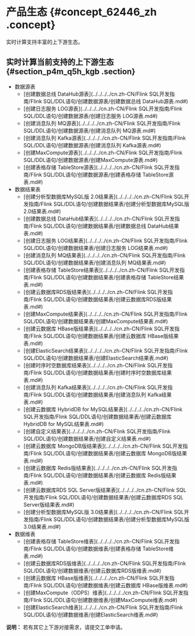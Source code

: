 # 产品生态 {#concept_62446_zh .concept}

实时计算支持丰富的上下游生态。

## 实时计算当前支持的上下游生态 {#section_p4m_q5h_kgb .section}

-   数据源表
    -   [创建数据总线 DataHub源表](../../../../cn.zh-CN/Flink SQL开发指南/Flink SQL/DDL语句/创建数据源表/创建数据总线 DataHub源表.md#)
    -   [创建日志服务 LOG源表](../../../../cn.zh-CN/Flink SQL开发指南/Flink SQL/DDL语句/创建数据源表/创建日志服务 LOG源表.md#)
    -   [创建消息队列 MQ源表](../../../../cn.zh-CN/Flink SQL开发指南/Flink SQL/DDL语句/创建数据源表/创建消息队列 MQ源表.md#)
    -   [创建消息队列 Kafka源表](../../../../cn.zh-CN/Flink SQL开发指南/Flink SQL/DDL语句/创建数据源表/创建消息队列 Kafka源表.md#)
    -   [创建MaxCompute源表](../../../../cn.zh-CN/Flink SQL开发指南/Flink SQL/DDL语句/创建数据源表/创建MaxCompute源表.md#)
    -   [创建表格存储 TableStore源表](../../../../cn.zh-CN/Flink SQL开发指南/Flink SQL/DDL语句/创建数据源表/创建表格存储 TableStore源表.md#)
-   数据结果表
    -   [创建分析型数据库MySQL版 2.0结果表](../../../../cn.zh-CN/Flink SQL开发指南/Flink SQL/DDL语句/创建数据结果表/创建分析型数据库MySQL版 2.0结果表.md#)
    -   [创建数据总线 DataHub结果表](../../../../cn.zh-CN/Flink SQL开发指南/Flink SQL/DDL语句/创建数据结果表/创建数据总线 DataHub结果表.md#)
    -   [创建日志服务 LOG结果表](../../../../cn.zh-CN/Flink SQL开发指南/Flink SQL/DDL语句/创建数据结果表/创建日志服务 LOG结果表.md#)
    -   [创建消息队列 MQ结果表](../../../../cn.zh-CN/Flink SQL开发指南/Flink SQL/DDL语句/创建数据结果表/创建消息队列 MQ结果表.md#)
    -   [创建表格存储 TableStore结果表](../../../../cn.zh-CN/Flink SQL开发指南/Flink SQL/DDL语句/创建数据结果表/创建表格存储 TableStore结果表.md#)
    -   [创建云数据库RDS版结果表](../../../../cn.zh-CN/Flink SQL开发指南/Flink SQL/DDL语句/创建数据结果表/创建云数据库RDS版结果表.md#)
    -   [创建MaxCompute结果表](../../../../cn.zh-CN/Flink SQL开发指南/Flink SQL/DDL语句/创建数据结果表/创建MaxCompute结果表.md#)
    -   [创建云数据库 HBase版结果表](../../../../cn.zh-CN/Flink SQL开发指南/Flink SQL/DDL语句/创建数据结果表/创建云数据库 HBase版结果表.md#)
    -   [创建ElasticSearch结果表](../../../../cn.zh-CN/Flink SQL开发指南/Flink SQL/DDL语句/创建数据结果表/创建ElasticSearch结果表.md#)
    -   [创建时序时空数据库结果表](../../../../cn.zh-CN/Flink SQL开发指南/Flink SQL/DDL语句/创建数据结果表/创建时序时空数据库结果表.md#)
    -   [创建消息队列 Kafka结果表](../../../../cn.zh-CN/Flink SQL开发指南/Flink SQL/DDL语句/创建数据结果表/创建消息队列 Kafka结果表.md#)
    -   [创建云数据库 HybridDB for MySQL结果表](../../../../cn.zh-CN/Flink SQL开发指南/Flink SQL/DDL语句/创建数据结果表/创建云数据库 HybridDB for MySQL结果表.md#)
    -   [创建自定义结果表](../../../../cn.zh-CN/Flink SQL开发指南/Flink SQL/DDL语句/创建数据结果表/创建自定义结果表.md#)
    -   [创建云数据库 MongoDB版结果表](../../../../cn.zh-CN/Flink SQL开发指南/Flink SQL/DDL语句/创建数据结果表/创建云数据库 MongoDB版结果表.md#)
    -   [创建云数据库 Redis版结果表](../../../../cn.zh-CN/Flink SQL开发指南/Flink SQL/DDL语句/创建数据结果表/创建云数据库 Redis版结果表.md#)
    -   [创建云数据库RDS SQL Server版结果表](../../../../cn.zh-CN/Flink SQL开发指南/Flink SQL/DDL语句/创建数据结果表/创建云数据库RDS SQL Server版结果表.md#)
    -   [创建分析型数据库MySQL版 3.0结果表](../../../../cn.zh-CN/Flink SQL开发指南/Flink SQL/DDL语句/创建数据结果表/创建分析型数据库MySQL版 3.0结果表.md#)
-   数据维表
    -   [创建表格存储 TableStore维表](../../../../cn.zh-CN/Flink SQL开发指南/Flink SQL/DDL语句/创建数据维表/创建表格存储 TableStore维表.md#)
    -   [创建云数据库RDS版维表](../../../../cn.zh-CN/Flink SQL开发指南/Flink SQL/DDL语句/创建数据维表/创建云数据库RDS版维表.md#)
    -   [创建云数据库 HBase版维表](../../../../cn.zh-CN/Flink SQL开发指南/Flink SQL/DDL语句/创建数据维表/创建云数据库 HBase版维表.md#)
    -   [创建MaxCompute（ODPS）维表](../../../../cn.zh-CN/Flink SQL开发指南/Flink SQL/DDL语句/创建数据维表/创建MaxCompute维表.md#)
    -   [创建ElasticSearch维表](../../../../cn.zh-CN/Flink SQL开发指南/Flink SQL/DDL语句/创建数据维表/创建ElasticSearch维表.md#)

**说明：** 若有其它上下游对接需求，请提交工单申请。

